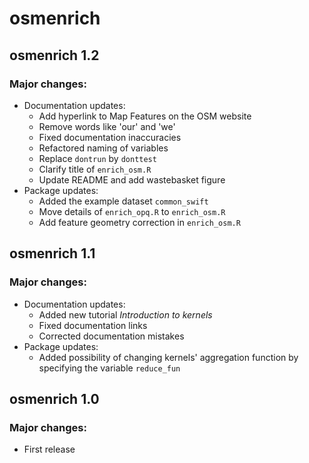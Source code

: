 # osmenrich

## osmenrich 1.2

### Major changes:
- Documentation updates:
  - Add hyperlink to Map Features on the OSM website
  - Remove words like 'our' and 'we'
  - Fixed documentation inaccuracies
  - Refactored naming of variables
  - Replace `dontrun` by `donttest`
  - Clarify title of `enrich_osm.R`
  - Update README and add wastebasket figure
- Package updates:
  - Added the example dataset `common_swift`
  - Move details of `enrich_opq.R` to `enrich_osm.R`
  - Add feature geometry correction in `enrich_osm.R`

## osmenrich 1.1

### Major changes:
- Documentation updates:
  - Added new tutorial _Introduction to kernels_
  - Fixed documentation links
  - Corrected documentation mistakes
- Package updates:
  - Added possibility of changing kernels' aggregation function by specifying
  the variable `reduce_fun`

## osmenrich 1.0

### Major changes:
- First release
